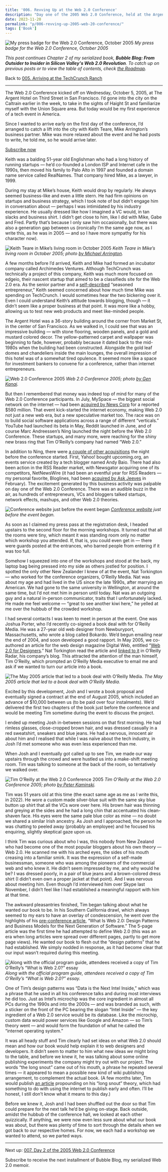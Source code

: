 ```yaml
---
title: '006. Revving Up at the Web 2.0 Conference'
description: "Day one of the 2005 Web 2.0 Conference, held at the Argent Hotel in San Francisco; including a meeting with the man himself, Tim O'Reilly."
date: 2023-11-20
permalink: "p/006-revving-up-2005-web-20-conference/"
tags: ['Book']
---
```

![My press badge for the Web 2.0 Conference, October 2005](/assets/images/29881ba3-77b3-47a3-90d5-a4d81521ed5b_800x600.jpg "My press badge for the Web 2.0 Conference, October 2005")
*My press badge for the Web 2.0 Conference, October 2005*

_This post continues Chapter 2 of my serialized book, **Bubble Blog: From Outsider to Insider in Silicon Valley's Web 2.0 Revolution**. To catch up on previous posts or to view the table of contents, check [the Roadmap](https://www.cybercultural.com/p/roadmap-bubbleblog)._

Back to [005\. Arriving at the TechCrunch Ranch](https://www.cybercultural.com/p/005-arriving-at-the-techcrunch-ranch)

* * *

The Web 2.0 Conference kicked off on Wednesday, October 5, 2005, at The Argent Hotel on Third Street in San Francisco. I’d gone into the city on the Caltrain earlier in the week, to take in the sights of Haight St and familiarize myself with the Union Square area. But today would be my first experience of a tech event in America.

Since I wanted to arrive early on the first day of the conference, I’d arranged to catch a lift into the city with Keith Teare, Mike Arrington’s business partner. Mike was more relaxed about the event and he had posts to write, he told me, so he would arrive later.

[Subscribe now](https://www.cybercultural.com/subscribe?)

Keith was a balding 51-year old Englishman who had a long history of running startups — he’d co-founded a London ISP and Internet cafe in the 1990s, then moved his family to Palo Alto in 1997 and founded a domain name service called RealNames. That company hired Mike, as a lawyer, in 1999.

During my stay at Mike’s house, Keith would drop by regularly. He always seemed business-like and even a little stern. He had firm opinions on startups and business strategy, which I took note of but didn’t engage him in conversation about — perhaps I was intimidated by his industry experience. He usually dressed like how I imagined a VC would, in tan slacks and business shirt. I didn’t get close to him, like I did with Mike, Gabe and Fred. Partly that’s because I only saw him occasionally, but there was also a generation gap between us (ironically I’m the same age now, as I write this, as he was in 2005 — and so I have more sympathy for his character now).

![Keith Teare in Mike’s living room in October 2005](/assets/images/67cf0fb0-b247-4f80-be8c-6b3129d34d38_800x600.jpg "Keith Teare in Mike’s living room in October 2005")
*Keith Teare in Mike’s living room in October 2005; photo [by Michael Arrington](https://www.flickr.com/photos/michaelarrington/55034191/in/dateposted/).*

A few months before I’d arrived, Keith and Mike had formed an incubator company called Archimedes Ventures. Although TechCrunch was technically a project of this company, Keith was much more focused on edgeio, their nascent startup that aimed to be a classifieds site for the Web 2.0 era. As the senior partner and a [self-described](https://web.archive.org/web/20051026075843/http://www.archimedesventures.com/?page_id=2) “seasoned entrepreneur,” Keith seemed concerned about how much time Mike was spending on TechCrunch. I would sometimes hear the two bickering over it. Even I could understand Keith’s attitude towards blogging, though — it didn’t seem like a proper business at that point. It was more like a hobby, allowing us to test new web products and meet like-minded people.

The Argent Hotel was a 36-story building around the corner from Market St, in the center of San Francisco. As we walked in, I could see that was an impressive building — with stone flooring, wooden panels, and a gold and mustard colored decor. The yellow-patterned carpet and wallpaper was beginning to fade, however, probably because it dated back to the mid-1980s when the building had been constructed. Alongside the gold leaf domes and chandeliers inside the main lounges, the overall impression of this hotel was of a somewhat tired opulence. It seemed more like a space for investment bankers to convene for a conference, rather than internet entrepreneurs.

![Web 2.0 Conference 2005](/assets/images/3e0f736a-898b-4fe6-9b8d-b2d7a0857cde_2048x1362.jpg "Web 2.0 Conference 2005")
*Web 2.0 Conference 2005; photo [by Gen Kanai](https://www.flickr.com/photos/gen/49888383/in/album-1082901/).*

But then I remembered that money was indeed top of mind for many of the Web 2.0 Conference participants. In July, MySpace — the biggest social network on the internet — had been [acquired by News Corp](https://web.archive.org/web/20060315001857/http://www.readwriteweb.com/archives/web_20_weekly_w_26.php) for a reported $580 million. That event kick-started the internet economy, making Web 2.0 not just a new web era, but a new speculative market too. The race was on to build social software applications across a range of different “verticals.” YouTube had launched its beta in May, Reddit launched in June, and of course Marc Andreessen’s Ning launched the night before the Web 2.0 Conference. These startups, and many more, were reaching for the shiny new brass ring that Tim O’Reilly’s company had named “Web 2.0.”

In addition to Ning, there were [a couple of other acquisitions](https://web.archive.org/web/20060508063408/http://www.readwriteweb.com/archives/acquisitions_ha.php) the night before the conference started. First, Yahoo! bought upcoming.org, an events service created by a tech blogger named Andy Baio. There had also been action in the RSS Reader market, with Newsgator acquiring one of its competitors, NetNewsWire (it had been an eventful year for RSS Readers — my personal favorite, Bloglines, had been [acquired by Ask Jeeves](https://web.archive.org/web/20051219151407/http://www.readwriteweb.com/archives/bloglines_acqui.php) in February). The excitement generated by this business activity was palpable on day one of the Web 2.0 Conference. There was an audible buzz in the air, as hundreds of entrepreneurs, VCs and bloggers talked startups, network effects, mashups, and other Web 2.0 theories.

![Conference website just before the event began](/assets/images/ef87331e-1101-4b5d-828f-0e3951f60e5a_1280x891.jpg "Conference website just before the event began")
*[Conference website](https://web.archive.org/web/20051003223237/http://www.web2con.com/) just before the event began.*

As soon as I claimed my press pass at the registration desk, I headed upstairs to the second floor for the morning workshops. It turned out that all the rooms were tiny, which meant it was standing room only no matter which workshop you attended. If, that is, you could even get in — there were guards posted at the entrances, who barred people from entering if it was too full.

Somehow I squeezed into one of the workshops and stood at the back, my laptop bag being pressed into my side as others jostled for position. I spotted the only other New Zealander I knew of at the event, Nat Torkington — who worked for the conference organizers, O’Reilly Media. Nat was about my age and had lived in the US since the late 1990s, after marrying an American. We had gone to the same university in Wellington, at around the same time, but I’d not met him in person until today. Nat was an outgoing guy and a natural in-person communicator, traits that I unfortunately lacked. He made me feel welcome — “great to see another kiwi here,” he yelled at me over the hubbub of the crowded workshop.

I had several contacts I was keen to meet in person at the event. One was Joshua Porter, who I’d recently co-signed a book deal with for O’Reilly Media. He was a 27-year old web designer from Newburyport, Massachusetts, who wrote a blog called Bokardo. We’d begun emailing near the end of 2004, and soon developed a good rapport. In May 2005, we co-authored an article for the web design magazine Digital Web, entitled “[Web 2.0 for Designers](https://web.archive.org/web/20050507115201/http://digital-web.com/articles/web_2_for_designers/).” Nat Torkington read the article and [linked to it](http://radar.oreilly.com/archives/2005/06/designing-for-w.html) in O’Reilly Radar, his company’s blog. This attracted the attention of the man himself, Tim O’Reilly, which prompted an O’Reilly Media executive to email me and ask if we wanted to turn our article into a book.

![The May 2005 article that led to a book deal with O’Reilly Media.](/assets/images/7c1c6fab-f387-4a6c-a864-48cebdf0a9d7_2072x1542.jpg "The May 2005 article that led to a book deal with O’Reilly Media.")
*The May 2005 article that led to a book deal with O’Reilly Media.*

Excited by this development, Josh and I wrote a book proposal and eventually signed a contract at the end of August 2005, which included an advance of $10,000 between us (to be paid over four instalments). We’d delivered the first two chapters of the book just before the conference and would be meeting Tim sometime during the event to discuss the project.

I ended up meeting Josh in-between sessions on that first morning. He had rimless glasses, close-cropped brown hair, and was dressed casually in a red sweatshirt, sneakers and blue jeans. He had a nervous, innocent air about him and I realised that while I was naïve about the tech industry, in Josh I’d met someone who was even less experienced than me.

When Josh and I eventually got called up to see Tim, we made our way upstairs through the crowd and were hustled us into a make-shift meeting room. Tim was talking to someone at the back of the room, so tentatively we walked over.

![Tim O’Reilly at the Web 2.0 Conference 2005](/assets/images/5bb7a5f5-87f2-4940-bd4e-c83b9e050bd8_2048x1536.jpg "Tim O’Reilly at the Web 2.0 Conference 2005")
*Tim O’Reilly at the Web 2.0 Conference 2005; photo [by Peter Kaminski](https://www.flickr.com/photos/peterkaminski/49985709).*

Tim was 51 years old at this time (the exact same age as me as I write this, in 2022). He wore a custom made silver-blue suit with the same sky blue button up shirt that all the VCs wore over here. His brown hair was thinning and greying at the sides and he had a long chin that accentuated his clean-shaven face. His eyes were the same pale blue color as mine — no doubt we shared a similar Irish ancestry. As Josh and I approached, the person he was chatting to peeled away (probably an employee) and he focused his enquiring, slightly skeptical gaze upon us.

I think Tim was curious about who I was, this nobody from New Zealand who had become one of the most popular bloggers about his own theory — Web 2.0. He scanned me with his arched eyes, the sides of his mouth creasing into a familiar smirk. It was the expression of a self-made businessman, someone who was among the pioneers of the commercial web and who knew it. He didn’t seem impressed by me, and why would he be? I was dressed poorly, in a pair of blue jeans and a brown-colored dress shirt (I didn’t even own a proper jacket at that point). And I was nervous about meeting him. Even though I’d interviewed him over Skype last November, I didn’t feel like I had established a meaningful rapport with him at that time.

The awkward pleasantries finished, Tim began talking about what he wanted our book to be. In his Southern California drawl, which always seemed to my ears to have an overlay of condescension, he went over the highlights of his [pre-conference article](https://web.archive.org/web/20051124001430/http://www.oreillynet.com/pub/a/oreilly/tim/news/2005/09/30/what-is-web-20.html), “What Is Web 2.0: Design Patterns and Business Models for the Next Generation of Software.” The 5-page article was the first time he had attempted to define Web 2.0 (this was an era when long articles were spread over different pages, partly to get more page views). He wanted our book to flesh out the “design patterns” that he had established. We simply nodded in response, as it had become clear that our input wasn’t required during this meeting.

![Along with the official program guide, attendees received a copy of Tim O’Reilly’s “What is Web 2.0?” essay](/assets/images/317492b8-b232-4819-a3d9-21bd54713985_2016x1512.jpg "Along with the official program guide, attendees received a copy of Tim O’Reilly’s “What is Web 2.0?” essay")
*Along with the official program guide, attendees received a copy of Tim O’Reilly’s “What is Web 2.0?” essay.*

One of Tim’s design patterns was “Data is the Next Intel Inside,” which was a phrase that he used in all his conference talks and during most interviews he did too. Just as Intel’s microchip was the core ingredient in almost all PCs during the 1990s and into the 2000s — and was branded as such, with a sticker on the front of the PC bearing the slogan “Intel Inside” — the key ingredient of a Web 2.0 service would be its database. Like the microchip, custom data would power services like Google and Amazon — so Tim’s theory went — and would form the foundation of what he called the “internet operating system.”

It was all heady stuff and Tim clearly had set ideas on what Web 2.0 should mean and how our book would help explain it to web designers and developers. It didn’t seem to matter to him what new ideas _we_ might bring to the table, and before we knew it, he was talking about some online publishing experiments the company might try out with our project. The words “the long snout” came out of his mouth, a phrase he repeated several times — it appeared to mean a possible new kind of wiki publishing arrangement, to complement the actual book. (A few months later, Tim would publish [an article](http://radar.oreilly.com/archives/2006/01/the-long-snout.html) propounding on his “long snout” theory, which had something to do with using the internet to publish early and often. I’ll be honest, I still don’t know what it means to this day.)

Before we knew it, Josh and I had been shuffled out the door so that Tim could prepare for the next talk he’d be giving on-stage. Back outside, amidst the hubbub of the conference hall, we looked at each other quizzically. If anything, we were now even less sure about what our book was about, but there was plenty of time to sort through the details when we got back to our respective homes. For now, we each had a workshop we wanted to attend, so we parted ways.

* * *

Next up: [007\. Day 2 of the 2005 Web 2.0 Conference](https://www.cybercultural.com/p/007-2005-web-20-conference-day-2)

Subscribe to receive the next installment of Bubble Blog, my serialized Web 2.0 memoir.